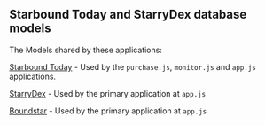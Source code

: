## Starbound Today and StarryDex database models

The Models shared by these applications:

[Starbound Today](https://github.com/digitaldesigndj/starbound-today) - Used by the `purchase.js`, `monitor.js` and `app.js` applications.


[StarryDex](https://github.com/flyinpancake/starrydex) - Used by the primary application at `app.js`

[Boundstar](https://github.com/digitaldesigndj/boundstar) - Used by the primary application at `app.js`
